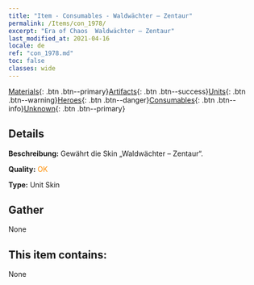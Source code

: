 ```yaml
---
title: "Item - Consumables - Waldwächter – Zentaur"
permalink: /Items/con_1978/
excerpt: "Era of Chaos  Waldwächter – Zentaur"
last_modified_at: 2021-04-16
locale: de
ref: "con_1978.md"
toc: false
classes: wide
---
```

 [Materials](/de/Items/){: .btn .btn--primary}[Artifacts](/de/Items/Artifacts/){: .btn .btn--success}[Units](/de/Items/Units/){: .btn .btn--warning}[Heroes](/de/Items/Heroes/){: .btn .btn--danger}[Consumables](/de/Items/Consumables/){: .btn .btn--info}[Unknown](/de/Items/Unknown/){: .btn .btn--primary}

## Details
 **Beschreibung:** Gewährt die Skin „Waldwächter – Zentaur“.

 **Quality:** <span style="color: #FF8C00">OK</span>

 **Type:** Unit Skin

## Gather

  None

## This item contains:

  None

